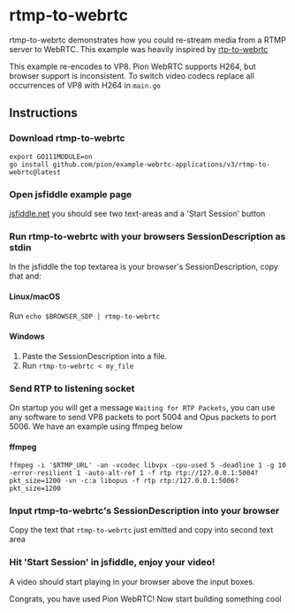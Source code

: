 # rtmp-to-webrtc
rtmp-to-webrtc demonstrates how you could re-stream media from a RTMP server to WebRTC.
This example was heavily inspired by [rtp-to-webrtc](https://github.com/pion/webrtc/tree/master/examples/rtp-to-webrtc)

This example re-encodes to VP8. Pion WebRTC supports H264, but browser support is inconsistent. To switch video codecs replace all occurrences
of VP8 with H264 in `main.go`

## Instructions
### Download rtmp-to-webrtc
```
export GO111MODULE=on
go install github.com/pion/example-webrtc-applications/v3/rtmp-to-webrtc@latest
```

### Open jsfiddle example page
[jsfiddle.net](https://jsfiddle.net/z7ms3u5r/) you should see two text-areas and a 'Start Session' button


### Run rtmp-to-webrtc with your browsers SessionDescription as stdin
In the jsfiddle the top textarea is your browser's SessionDescription, copy that and:

#### Linux/macOS
Run `echo $BROWSER_SDP | rtmp-to-webrtc`

#### Windows
1. Paste the SessionDescription into a file.
1. Run `rtmp-to-webrtc < my_file`

### Send RTP to listening socket
On startup you will get a message `Waiting for RTP Packets`, you can use any software to send VP8 packets to port 5004 and Opus packets to port 5006. We have an example using ffmpeg below

#### ffmpeg
```
ffmpeg -i '$RTMP_URL' -an -vcodec libvpx -cpu-used 5 -deadline 1 -g 10 -error-resilient 1 -auto-alt-ref 1 -f rtp rtp://127.0.0.1:5004?pkt_size=1200 -vn -c:a libopus -f rtp rtp:/127.0.0.1:5006?pkt_size=1200
```

### Input rtmp-to-webrtc's SessionDescription into your browser
Copy the text that `rtmp-to-webrtc` just emitted and copy into second text area

### Hit 'Start Session' in jsfiddle, enjoy your video!
A video should start playing in your browser above the input boxes.

Congrats, you have used Pion WebRTC! Now start building something cool
